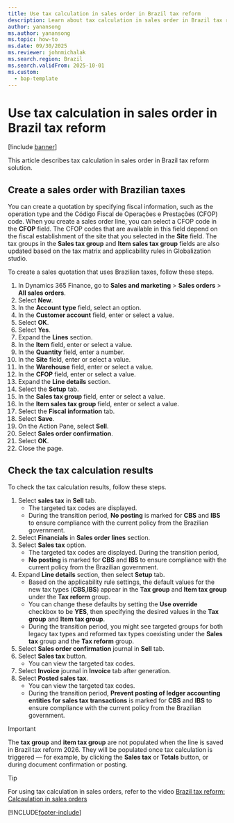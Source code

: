 ```yaml
---
title: Use tax calculation in sales order in Brazil tax reform
description: Learn about tax calculation in sales order in Brazil tax reform solution
author: yanansong
ms.author: yanansong
ms.topic: how-to
ms.date: 09/30/2025
ms.reviewer: johnmichalak
ms.search.region: Brazil
ms.search.validFrom: 2025-10-01
ms.custom: 
  - bap-template
---
```


# Use tax calculation in sales order in Brazil tax reform

[!include [banner](../../includes/banner.md)]

This article describes tax calculation in sales order in Brazil tax reform solution.

## Create a sales order with Brazilian taxes

You can create a quotation by specifying fiscal information, such as the operation type and the Código Fiscal de Operações e Prestações (CFOP) code. When you create a sales order line, you can select a CFOP code in the **CFOP** field. The CFOP codes that are available in this field depend on the fiscal establishment of the site that you selected in the **Site** field. The tax groups in the **Sales tax group** and **Item sales tax group** fields are also updated based on the tax matrix and applicability rules in Globalization studio. 

To create a sales quotation that uses Brazilian taxes, follow these steps.

1. In Dynamics 365 Finance, go to **Sales and marketing** \> **Sales orders** \> **All sales orders**.
1. Select **New**.
1. In the **Account type** field, select an option.
1. In the **Customer account** field, enter or select a value.
1. Select **OK**.
1. Select **Yes**.
1. Expand the **Lines** section.
1. In the **Item** field, enter or select a value.
1. In the **Quantity** field, enter a number.
1. In the **Site** field, enter or select a value.
1. In the **Warehouse** field, enter or select a value.
1. In the **CFOP** field, enter or select a value.
1. Expand the **Line details** section.
1. Select the **Setup** tab.
1. In the **Sales tax group** field, enter or select a value.
1. In the **Item sales tax group** field, enter or select a value.
1. Select the **Fiscal information** tab.
1. Select **Save**.
1. On the Action Pane, select **Sell**.
1. Select **Sales order confirmation**.
1. Select **OK**.
1. Close the page.

## Check the tax calculation results

To check the tax calculation results, follow these steps.

1. Select **sales tax** in **Sell** tab.
   - The targeted tax codes are displayed. 
   - During the transition period, **No posting** is marked for **CBS** and **IBS** to ensure compliance with the current policy from the Brazilian government.
1. Select **Financials** in **Sales order lines** section.
1. Select **Sales tax** option.
   - The targeted tax codes are displayed. During the transition period,
   - **No posting** is marked for **CBS** and **IBS** to ensure compliance with the current policy from the Brazilian government.
1. Expand **Line details** section, then select **Setup** tab.
   - Based on the applicability rule settings, the default values for the new tax types (**CBS**,**IBS**) appear in the **Tax group** and **Item tax group** under the **Tax reform** group.
   - You can change these defaults by setting the **Use override** checkbox to be **YES**, then specifying the desired values in the **Tax group** and **Item tax group**.
   - During the transition period, you might see targeted groups for both legacy tax types and reformed tax types coexisting under the **Sales tax** group and the **Tax reform** group.
1. Select **Sales order confirmation** journal in **Sell** tab.
1. Select **Sales tax** button.
   - You can view the targeted tax codes.  
1. Select **Invoice** journal in **Invoice** tab after generation.
1. Select **Posted sales tax**.
   - You can view the targeted tax codes.     
   - During the transition period, **Prevent posting of ledger accounting entities for sales tax transactions** is marked for **CBS** and **IBS** to ensure compliance with the current policy from the Brazilian government.

> [!IMPORTANT] 
> The **tax group** and **item tax group** are not populated when the line is saved in Brazil tax reform 2026. They will be populated once tax calculation is triggered — for example, by clicking the **Sales tax** or **Totals** button, or during document confirmation or posting.

> [!TIP]
> For using tax calculation in sales orders, refer to the video [Brazil tax reform: Calcaulation in sales orders](https://learn-video.azurefd.net/vod/player?id=c5c1b7bb-1ba0-4281-addc-2d1835ff3632)

[!INCLUDE[footer-include](../../../includes/footer-banner.md)]

